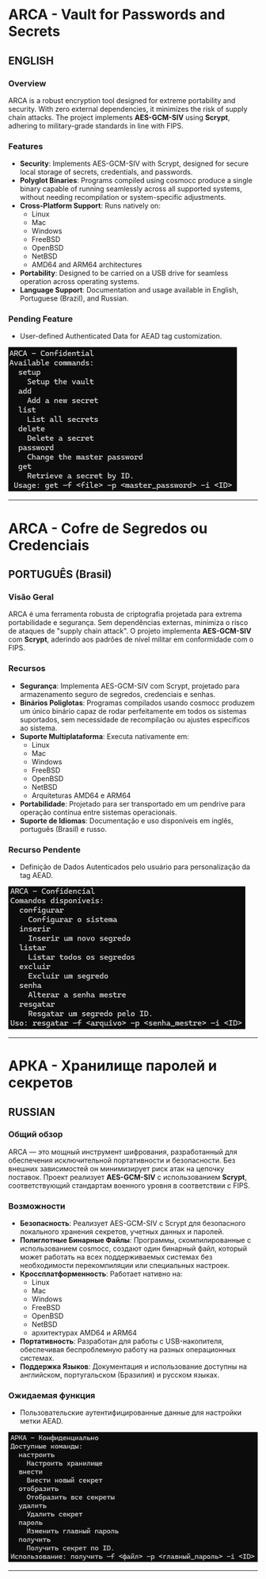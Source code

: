 
# ARCA - Vault for Passwords and Secrets

## ENGLISH

### Overview

ARCA is a robust encryption tool designed for extreme portability and security. With zero external dependencies, it minimizes the risk of supply chain attacks. The project implements **AES-GCM-SIV** using **Scrypt**, adhering to military-grade standards in line with FIPS.

### Features

- **Security**: Implements AES-GCM-SIV with Scrypt, designed for secure local storage of secrets, credentials, and passwords.
- **Polyglot Binaries**: Programs compiled using cosmocc produce a single binary capable of running seamlessly across all supported systems, without needing recompilation or system-specific adjustments.
- **Cross-Platform Support**: Runs natively on:
  - Linux
  - Mac
  - Windows
  - FreeBSD
  - OpenBSD
  - NetBSD
  - AMD64 and ARM64 architectures
- **Portability**: Designed to be carried on a USB drive for seamless operation across operating systems.
- **Language Support**: Documentation and usage available in English, Portuguese (Brazil), and Russian.

### Pending Feature

- User-defined Authenticated Data for AEAD tag customization.

![English](img/en.png)

---

# ARCA - Cofre de Segredos ou Credenciais

## PORTUGUÊS (Brasil)

### Visão Geral

ARCA é uma ferramenta robusta de criptografia projetada para extrema portabilidade e segurança. Sem dependências externas, minimiza o risco de ataques de "supply chain attack". O projeto implementa **AES-GCM-SIV** com **Scrypt**, aderindo aos padrões de nível militar em conformidade com o FIPS.

### Recursos

- **Segurança**: Implementa AES-GCM-SIV com Scrypt, projetado para armazenamento seguro de segredos, credenciais e senhas.
- **Binários Poliglotas**: Programas compilados usando cosmocc produzem um único binário capaz de rodar perfeitamente em todos os sistemas suportados, sem necessidade de recompilação ou ajustes específicos ao sistema.
- **Suporte Multiplataforma**: Executa nativamente em:
  - Linux
  - Mac
  - Windows
  - FreeBSD
  - OpenBSD
  - NetBSD
  - Arquiteturas AMD64 e ARM64
- **Portabilidade**: Projetado para ser transportado em um pendrive para operação contínua entre sistemas operacionais.
- **Suporte de Idiomas**: Documentação e uso disponíveis em inglês, português (Brasil) e russo.

### Recurso Pendente

- Definição de Dados Autenticados pelo usuário para personalização da tag AEAD.

![Portuguese](img/pt-br.png)

---

# АРКА - Хранилище паролей и секретов

## RUSSIAN

### Общий обзор

ARCA — это мощный инструмент шифрования, разработанный для обеспечения исключительной портативности и безопасности. Без внешних зависимостей он минимизирует риск атак на цепочку поставок. Проект реализует **AES-GCM-SIV** с использованием **Scrypt**, соответствующий стандартам военного уровня в соответствии с FIPS.

### Возможности

- **Безопасность**: Реализует AES-GCM-SIV с Scrypt для безопасного локального хранения секретов, учетных данных и паролей.
- **Полиглотные Бинарные Файлы**: Программы, скомпилированные с использованием cosmocc, создают один бинарный файл, который может работать на всех поддерживаемых системах без необходимости перекомпиляции или специальных настроек.
- **Кроссплатформенность**: Работает нативно на:
  - Linux
  - Mac
  - Windows
  - FreeBSD
  - OpenBSD
  - NetBSD
  - архитектурах AMD64 и ARM64
- **Портативность**: Разработан для работы с USB-накопителя, обеспечивая беспроблемную работу на разных операционных системах.
- **Поддержка Языков**: Документация и использование доступны на английском, португальском (Бразилия) и русском языках.

### Ожидаемая функция

- Пользовательские аутентифицированные данные для настройки метки AEAD.

![Russian](img/ru.png)

---
